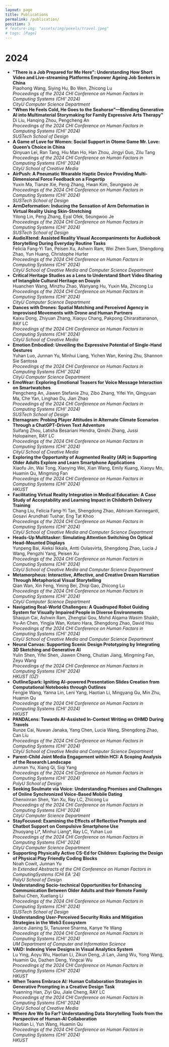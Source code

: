```yaml
---
layout: page
title: Publications
permalink: /publication/
position: 3
# feature-img: "assets/img/pexels/travel.jpeg"
# tags: [Page]
---
```


# 2024
- **"There is a Job Prepared for Me Here": Understanding How Short Video and Live-streaming Platforms Empower Ageing Job Seekers in China** <br/>
Piaohong Wang, Siying Hu, Bo Wen, Zhicong Lu <br/>
*Proceedings of the 2024 CHI Conference on Human Factors in Computing Systems (CHI' 2024)* <br/>
*CityU Computer Science Department*
- **"When He Feels Cold, He Goes to the Seahorse"—Blending Generative AI into Multimaterial Storymaking for Family Expressive Arts Therapy"** <br/>
Di Liu, Hanqing Zhou, Pengcheng An <br/>
*Proceedings of the 2024 CHI Conference on Human Factors in Computing Systems (CHI' 2024)* <br/>
*SUSTech School of Design*
- **A Game of Love for Women: Social Support in Otome Game Mr. Love: Queen’s Choice in China** <br/>
Qinyuan Lei, Ran Tang, Hiu Man Ho, Han Zhou, Jingyi Guo, Zilu Tang <br/>
*Proceedings of the 2024 CHI Conference on Human Factors in Computing Systems (CHI' 2024)* <br/>
*CityU School of Creative Media*
- **AirPush: A Pneumatic Wearable Haptic Device Providing Multi-Dimensional Force Feedback on a Fingertip** <br/>
Yuxin Ma, Tianze Xie, Peng Zhang, Hwan Kim, Seungwoo Je <br/>
*Proceedings of the 2024 CHI Conference on Human Factors in Computing Systems (CHI' 2024)* <br/>
*SUSTech School of Design*
- **ArmDeformation: Inducing the Sensation of Arm Deformation in Virtual Reality Using Skin-Stretching** <br/>
Yilong Lin, Peng Zhang, Eyal Ofek, Seungwoo Je <br/>
*Proceedings of the 2024 CHI Conference on Human Factors in Computing Systems (CHI' 2024)* <br/>
*SUSTech School of Design*
- **AudioXtend: Assisted Reality Visual Accompaniments for Audiobook Storytelling During Everyday Routine Tasks** <br/>
Felicia Fang-Yi Tan, Peisen Xu, Ashwin Ram, Wei Zhen Suen, Shengdong Zhao, Yun Huang, Christophe Hurter <br/>
*Proceedings of the 2024 CHI Conference on Human Factors in Computing Systems (CHI' 2024)* <br/>
*CityU School of Creative Media and Computer Science Department*
- **Critical Heritage Studies as a Lens to Understand Short Video Sharing of Intangible Cultural Heritage on Douyin** <br/>
Huanchen Wang, Minzhu Zhao, Wanyang Hu, Yuxin Ma, Zhicong Lu <br/>
*Proceedings of the 2024 CHI Conference on Human Factors in Computing Systems (CHI' 2024)* <br/>
*CityU Computer Science Department*
- **Dances with Drones: Spatial Matching and Perceived Agency in Improvised Movements with Drone and Human Partners** <br/>
Kaixu Dong, Zhiyuan Zhang, Xiaoyu Chang, Pakpong Chirarattananon, RAY LC <br/>
*Proceedings of the 2024 CHI Conference on Human Factors in Computing Systems (CHI' 2024)* <br/>
*CityU School of Creative Media*
- **Emotion Embodied: Unveiling the Expressive Potential of Single-Hand Gestures** <br/>
Yuhan Luo, Junnan Yu, Minhui Liang, Yichen Wan, Kening Zhu, Shannon Sie Santosa <br/>
*Proceedings of the 2024 CHI Conference on Human Factors in Computing Systems (CHI' 2024)* <br/>
*CityU Computer Science Department*
- **EmoWear: Exploring Emotional Teasers for Voice Message Interaction on Smartwatches** <br/>
Pengcheng An, Jiawen Stefanie Zhu, Zibo Zhang, Yifei Yin, Qingyuan Ma, Che Yan, Linghao Du, Jian Zhao <br/>
*Proceedings of the 2024 CHI Conference on Human Factors in Computing Systems (CHI' 2024)* <br/>
*SUSTech School of Design*
- **Eternagram: Probing Player Attitudes in Alternate Climate Scenarios Through a ChatGPT-Driven Text Adventure** <br/>
Suifang Zhou, Latisha Besariani Hendra, Qinshi Zhang, Jussi Holopainen, RAY LC <br/>
*Proceedings of the 2024 CHI Conference on Human Factors in Computing Systems (CHI' 2024)* <br/>
*CityU School of Creative Media*
- **Exploring the Opportunity of Augmented Reality (AR) in Supporting Older Adults Explore and Learn Smartphone Applications** <br/>
Xiaofu Jin, Wai Tong, Xiaoying Wei, Xian Wang, Emily Kuang, Xiaoyu Mo, Huamin Qu, Mingming Fan <br/>
*Proceedings of the 2024 CHI Conference on Human Factors in Computing Systems (CHI' 2024)* <br/>
*HKUST*
- **Facilitating Virtual Reality Integration in Medical Education: A Case Study of Acceptability and Learning Impact in Childbirth Delivery Training** <br/>
Chang Liu, Felicia Fang-Yi Tan, Shengdong Zhao, Abhiram Kanneganti, Gosavi Arundhati Tushar, Eng Tat Khoo <br/>
*Proceedings of the 2024 CHI Conference on Human Factors in Computing Systems (CHI' 2024)* <br/>
*CityU School of Creative Media and Computer Science Department*
- **Heads-Up Multitasker: Simulating Attention Switching On Optical Head-Mounted Displays** <br/>
Yunpeng Bai, Aleksi Ikkala, Antti Oulasvirta, Shengdong Zhao, Lucia J Wang, Pengzhi Yang, Peisen Xu <br/>
*Proceedings of the 2024 CHI Conference on Human Factors in Computing Systems (CHI' 2024)* <br/>
*CityU School of Creative Media and Computer Science Department*
- **Metamorpheus: Interactive, Affective, and Creative Dream Narration Through Metaphorical Visual Storytelling** <br/>
Qian Wan, Xin Feng, Yining Bei, Zhiqi Gao, Zhicong Lu <br/>
*Proceedings of the 2024 CHI Conference on Human Factors in Computing Systems (CHI' 2024)* <br/>
*CityU Computer Science Department*
- **Navigating Real-World Challenges: A Quadruped Robot Guiding System for Visually Impaired People in Diverse Environments** <br/>
Shaojun Cai, Ashwin Ram, Zhengtai Gou, Mohd Alqama Wasim Shaikh, Yu-An Chen, Yingjia Wan, Kotaro Hara, Shengdong Zhao, David Hsu <br/>
*Proceedings of the 2024 CHI Conference on Human Factors in Computing Systems (CHI' 2024)* <br/>
*CityU School of Creative Media and Computer Science Department*
- **Neural Canvas: Supporting Scenic Design Prototyping by Integrating 3D Sketching and Generative AI** <br/>
Yulin Shen, Yifei Shen, Jiawen Cheng, Chutian Jiang, Mingming Fan, Zeyu Wang <br/>
*Proceedings of the 2024 CHI Conference on Human Factors in Computing Systems (CHI' 2024)* <br/>
*HKUST (GZ)*
- **OutlineSpark: Igniting AI-powered Presentation Slides Creation from Computational Notebooks through Outlines** <br/>
Fengjie Wang, Yanna Lin, Leni Yang, Haotian Li, Mingyang Gu, Min Zhu, Huamin Qu <br/>
*Proceedings of the 2024 CHI Conference on Human Factors in Computing Systems (CHI' 2024)* <br/>
*HKUST*
- **PANDALens: Towards AI-Assisted In-Context Writing on OHMD During Travels** <br/>
Runze Cai, Nuwan Janaka, Yang Chen, Lucia Wang, Shengdong Zhao, Can Liu <br/>
*Proceedings of the 2024 CHI Conference on Human Factors in Computing Systems (CHI' 2024)* <br/>
*CityU School of Creative Media and Computer Science Department*
- **Parent-Child Joint Media Engagement within HCI: A Scoping Analysis of the Research Landscape** <br/>
Junnan Yu, Xiang Qi, Siqi Yang <br/>
*Proceedings of the 2024 CHI Conference on Human Factors in Computing Systems (CHI' 2024)* <br/>
*PolyU School of Design*
- **Seeking Soulmate via Voice: Understanding Promises and Challenges of Online Synchronized Voice-Based Mobile Dating** <br/>
Chenxinran Shen, Yan Xu, Ray LC, Zhicong Lu <br/>
*Proceedings of the 2024 CHI Conference on Human Factors in Computing Systems (CHI' 2024)* <br/>
*CityU Computer Science Department*
- **StayFocused: Examining the Effects of Reflective Prompts and Chatbot Support on Compulsive Smartphone Use** <br/>
Zhuoyang Li*, Minhui Liang*, Ray LC, Yuhan Luo <br/>
*Proceedings of the 2024 CHI Conference on Human Factors in Computing Systems (CHI' 2024)* <br/>
*CityU Computer Science Department*
- **Supporting Physically Active CS-Ed for Children: Exploring the Design of Physical Play Friendly Coding Blocks** <br/>
Noah Cowit, Junnan Yu <br/>
*In Extended Abstracts of the CHI Conference on Human Factors in ComputingSystems (CHI EA '24)* <br/>
*PolyU School of Design*
- **Understanding Socio-technical Opportunities for Enhancing Communication Between Older Adults and their Remote Family** <br/>
Baihui Chen, Xueliang Li <br/>
*Proceedings of the 2024 CHI Conference on Human Factors in Computing Systems (CHI' 2024)* <br/>
*SUSTech School of Design*
- **Understanding User-Perceived Security Risks and Mitigation Strategies in the Web3 Ecosystem** <br>
Janice Jianing Si, Tanusree Sharma, Kanye Ye Wang <br/>
*Proceedings of the 2024 CHI Conference on Human Factors in Computing Systems (CHI' 2024)* <br/>
*UM Department of Computer and Information Science*
- **VAID: Indexing View Designs in Visual Analytics System** <br/>
Lu Ying, Aoyu Wu, Haotian Li, Zikun Deng, Ji Lan, Jiang Wu, Yong Wang, Huamin Qu, Dazhen Deng, Yingcai Wu <br/>
*Proceedings of the 2024 CHI Conference on Human Factors in Computing Systems (CHI' 2024)* <br/>
*HKUST*
- **When Teams Embrace AI: Human Collaboration Strategies in Generative Prompting in a Creative Design Task** <br/>
Yuanning Han, Ziyi Qiu, Jiale Cheng, RAY LC <br/>
*Proceedings of the 2024 CHI Conference on Human Factors in Computing Systems (CHI' 2024)* <br/>
*CityU School of Creative Media*
- **Where Are We So Far? Understanding Data Storytelling Tools from the Perspective of Human-AI Collaboration** <br/>
Haotian Li, Yun Wang, Huamin Qu <br/>
*Proceedings of the 2024 CHI Conference on Human Factors in Computing Systems (CHI' 2024)* <br/>
*HKUST*